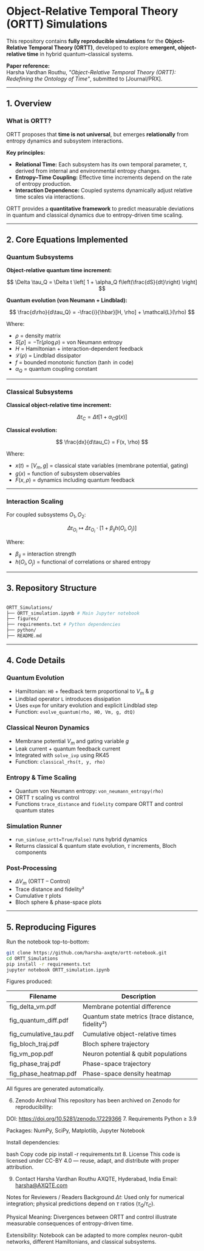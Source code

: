 # Object-Relative Temporal Theory (ORTT) Simulations

This repository contains **fully reproducible simulations** for the **Object-Relative Temporal Theory (ORTT)**, developed to explore **emergent, object-relative time** in hybrid quantum–classical systems.

**Paper reference:**  
Harsha Vardhan Routhu, *"Object-Relative Temporal Theory (ORTT): Redefining the Ontology of Time"*, submitted to [Journal/PRX].

---

## 1. Overview

### What is ORTT?

ORTT proposes that **time is not universal**, but emerges **relationally** from entropy dynamics and subsystem interactions.  

**Key principles:**

- **Relational Time:** Each subsystem has its own temporal parameter, $\tau$, derived from internal and environmental entropy changes.  
- **Entropy–Time Coupling:** Effective time increments depend on the rate of entropy production.  
- **Interaction Dependence:** Coupled systems dynamically adjust relative time scales via interactions.

ORTT provides a **quantitative framework** to predict measurable deviations in quantum and classical dynamics due to entropy-driven time scaling.

---

## 2. Core Equations Implemented

### Quantum Subsystems

**Object-relative quantum time increment:**

$$
\Delta \tau_Q = \Delta t \left[ 1 + \alpha_Q f\left(\frac{dS}{dt}\right) \right]
$$

**Quantum evolution (von Neumann + Lindblad):**

$$
\frac{d\rho}{d\tau_Q} = -\frac{i}{\hbar}[H, \rho] + \mathcal{L}(\rho)
$$

Where:

- $\rho$ = density matrix  
- $S[\rho] = -\mathrm{Tr}(\rho \log \rho)$ = von Neumann entropy  
- $H$ = Hamiltonian + interaction-dependent feedback  
- $\mathcal{L}(\rho)$ = Lindblad dissipator  
- $f$ = bounded monotonic function ($\tanh$ in code)  
- $\alpha_Q$ = quantum coupling constant  

---

### Classical Subsystems

**Classical object-relative time increment:**

$$
\Delta \tau_C = \Delta t \left[ 1 + \alpha_C g(x) \right]
$$

**Classical evolution:**

$$
\frac{dx}{d\tau_C} = F(x, \rho)
$$

Where:

- $x(t) = [V_m, g]$ = classical state variables (membrane potential, gating)  
- $g(x)$ = function of subsystem observables  
- $F(x, \rho)$ = dynamics including quantum feedback  

---

### Interaction Scaling

For coupled subsystems $O_1, O_2$:

$$
\Delta \tau_{O_i} \mapsto \Delta \tau_{O_i} \cdot \left[1 + \beta_{ij} h(O_i, O_j)\right]
$$

Where:

- $\beta_{ij}$ = interaction strength  
- $h(O_i, O_j)$ = functional of correlations or shared entropy  

---

## 3. Repository Structure
```bash

ORTT_Simulations/
├── ORTT_simulation.ipynb # Main Jupyter notebook
├── figures/ 
├── requirements.txt # Python dependencies
├── python/
├── README.md 

```

---

## 4. Code Details

### Quantum Evolution

- Hamiltonian: `H0` + feedback term proportional to $V_m$ & $g$  
- Lindblad operator `L` introduces dissipation  
- Uses `expm` for unitary evolution and explicit Lindblad step  
- Function: `evolve_quantum(rho, H0, Vm, g, dtQ)`

### Classical Neuron Dynamics

- Membrane potential $V_m$ and gating variable $g$  
- Leak current + quantum feedback current  
- Integrated with `solve_ivp` using RK45  
- Function: `classical_rhs(t, y, rho)`

### Entropy & Time Scaling

- Quantum von Neumann entropy: `von_neumann_entropy(rho)`  
- ORTT $\tau$ scaling vs control  
- Functions `trace_distance` and `fidelity` compare ORTT and control quantum states  

### Simulation Runner

- `run_sim(use_ortt=True/False)` runs hybrid dynamics  
- Returns classical & quantum state evolution, $\tau$ increments, Bloch components  

### Post-Processing

- $\Delta V_m$ (ORTT – Control)  
- Trace distance and fidelity²  
- Cumulative $\tau$ plots  
- Bloch sphere & phase-space plots  

---

## 5. Reproducing Figures

Run the notebook top-to-bottom:

```bash
git clone https://github.com/harsha-axqte/ortt-notebook.git
cd ORTT_Simulations
pip install -r requirements.txt
jupyter notebook ORTT_simulation.ipynb

```
Figures produced:

| Filename |Description |
|------|----------------|
| fig_delta_vm.pdf |	Membrane potential difference |
| fig_quantum_diff.pdf |	Quantum state metrics (trace distance, fidelity²)|
|fig_cumulative_tau.pdf |	Cumulative object-relative times|
|fig_bloch_traj.pdf |	Bloch sphere trajectory|
|fig_vm_pop.pdf |	Neuron potential & qubit populations|
|fig_phase_traj.pdf |	Phase-space trajectory|
|fig_phase_heatmap.pdf|	Phase-space density heatmap|

All figures are generated automatically.

6. Zenodo Archival
This repository has been archived on Zenodo for reproducibility:

DOI: https://doi.org/10.5281/zenodo.17229366
7. Requirements
Python ≥ 3.9

Packages: NumPy, SciPy, Matplotlib, Jupyter Notebook

Install dependencies:

bash
Copy code
pip install -r requirements.txt
8. License
This code is licensed under CC-BY 4.0 — reuse, adapt, and distribute with proper attribution.

9. Contact
Harsha Vardhan Routhu
AXQTE, Hyderabad, India
Email: harsha@AXQTE.com

Notes for Reviewers / Readers
Background $\Delta t$: Used only for numerical integration; physical predictions depend on $\tau$ ratios ($\tau_Q/\tau_C$).

Physical Meaning: Divergences between ORTT and control illustrate measurable consequences of entropy-driven time.

Extensibility: Notebook can be adapted to more complex neuron-qubit networks, different Hamiltonians, and classical subsystems.
